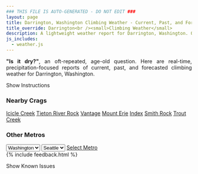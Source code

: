 ```yaml
---
### THIS FILE IS AUTO-GENERATED - DO NOT EDIT ###
layout: page
title: Darrington, Washington Climbing Weather - Current, Past, and Forecasted Report
title_override: Darrington<br /><small>Climbing Weather</small>
description: A lightweight weather report for Darrington, Washington. Optimized for slow internet connections.
js_includes:
  - weather.js
---
```


<section class="measure center lh-copy f5-ns f6 ph2 mv4" style="text-align: justify;">
<strong>"Is it dry?"</strong>, an oft-repeated, age-old question. Here are real-time,
precipitation-focused reports of current, past, and forecasted climbing weather for Darrington, Washington.
</section>

<p id="settings-toggle" class="mw5 b center tc hover-light-red black-70 pointer">Show Instructions</p>
<section id="settings" class="overflow-hidden" style="display:none;">
    <div class="mv2 ph2 center">
        <div class="fn f6 tc pv2">
            <p class="measure lh-copy center"><strong>Show/hide hourly forecasts</strong> by clicking the desired day.</p>
            <hr class="mw5 p0 mv2 o-60 b0 bt b--light-red light-red bg-light-red">
            <p class="measure lh-copy center"><strong>Current and Past conditions</strong> are measured by the nearest weather station. <strong>Forecast conditions</strong> are calculated and polled separately.</p>
            <hr class="mw5 p0 mv2 o-60 b0 bt b--light-red light-red bg-light-red">
            <p class="measure lh-copy center"><strong>Having issues?</strong> Try <a id="clear-cache" class="no-underline relative fancy-link light-red hover-light-red" href="#">clearing the local cache</a>.</p>
            <hr class="mw5 p0 mv2 o-60 b0 bt b--light-red light-red bg-light-red">
            <p class="measure lh-copy center">Weather data sourced from <a class="no-underline fancy-link relative light-red" target="_blank" href="https://www.weather.gov/documentation/services-web-api">weather.gov</a>.</p>
        </div>
    </div>
</section>
<section id="weather" data-crag="darrington-washington" class="mv4-ns mv3 ph2 center"></section>
<section id="nearby" class="tc lh-copy">
  <h3>Nearby Crags</h3>
<a class="nowrap no-underline fancy-link relative light-red mh3" href="/crags/icicle-creek-washington-weather.html">Icicle Creek</a>
<a class="nowrap no-underline fancy-link relative light-red mh3" href="/crags/tieton-river-rock-washington-weather.html">Tieton River Rock</a>
<a class="nowrap no-underline fancy-link relative light-red mh3" href="/crags/vantage-washington-weather.html">Vantage</a>
<a class="nowrap no-underline fancy-link relative light-red mh3" href="/crags/mount-erie-washington-weather.html">Mount Erie</a>
<a class="nowrap no-underline fancy-link relative light-red mh3" href="/crags/index-washington-weather.html">Index</a>
<a class="nowrap no-underline fancy-link relative light-red mh3" href="/crags/smith-rock-oregon-weather.html">Smith Rock</a>
<a class="nowrap no-underline fancy-link relative light-red mh3" href="/crags/trout-creek-oregon-weather.html">Trout Creek</a>
</section>
<section id="nearby" class="tc lh-copy">
  <h3>Other Metros</h3>
  <select class="ma1 bg-near-white pa2" id="stateSel">
    <option value="Texas">Texas</option>
    <option value="Washington" selected>Washington</option>
    <option value="Colorado">Colorado</option>
    <option value="Tennessee">Tennessee</option>
    <option value="Utah">Utah</option>
    <option value="California">California</option>
  </select>
  <select class="ma1 bg-near-white pa2" id="citySel">
    <option value="Seattle" selected>Seattle</option>
  </select>
  <a id="selectMetro" class="f6 link dim ph3 pv2 ma1 dib white bg-light-red" href="/crags/seattle-washington-weather.html">Select Metro</a>
  <script>
    var states = [];
    states["Texas"] = "Austin"
    states["Washington"] = "Seattle"
    states["Colorado"] = "Denver"
    states["Tennessee"] = "Nashville"
    states["Utah"] = "Salt Lake City"
    states["California"] = "San Francisco|Los Angeles"
  </script>
</section>
{% include feedback.html %}
<p id="issues-toggle" class="mw5 b center tc hover-light-red black-70 pointer">Show Known Issues</p>
<section id="issues" class="overflow-hidden tc f6">
</section>

<script>
  var weekly_SEW_151_89 = {"updated":"2021-01-03T06:17:48+00:00","units":"us","forecastGenerator":"BaselineForecastGenerator","generatedAt":"2021-01-03T09:01:35+00:00","updateTime":"2021-01-03T06:17:48+00:00","validTimes":"2021-01-03T00:00:00+00:00/P7DT1H","elevation":{"value":1150.9248,"unitCode":"unit:m"},"periods":[{"number":1,"name":"Overnight","startTime":"2021-01-03T01:00:00-08:00","endTime":"2021-01-03T06:00:00-08:00","isDaytime":false,"temperature":30,"temperatureUnit":"F","temperatureTrend":"rising","windSpeed":"5 to 14 mph","windDirection":"WSW","icon":"https://api.weather.gov/icons/land/night/snow,60?size=medium","shortForecast":"Heavy Snow Likely","detailedForecast":"Snow likely. Mostly cloudy. Low around 30, with temperatures rising to around 32 overnight. Wind chill values as low as 24. West southwest wind 5 to 14 mph. Chance of precipitation is 60%. New snow accumulation of 7 to 11 inches possible."},{"number":2,"name":"Sunday","startTime":"2021-01-03T06:00:00-08:00","endTime":"2021-01-03T18:00:00-08:00","isDaytime":true,"temperature":35,"temperatureUnit":"F","temperatureTrend":null,"windSpeed":"12 to 20 mph","windDirection":"SSW","icon":"https://api.weather.gov/icons/land/day/snow,90/snow,80?size=medium","shortForecast":"Snow","detailedForecast":"Snow. Mostly cloudy, with a high near 35. Wind chill values as low as 21. South southwest wind 12 to 20 mph, with gusts as high as 28 mph. Chance of precipitation is 90%. New snow accumulation of 2 to 4 inches possible."},{"number":3,"name":"Sunday Night","startTime":"2021-01-03T18:00:00-08:00","endTime":"2021-01-04T06:00:00-08:00","isDaytime":false,"temperature":32,"temperatureUnit":"F","temperatureTrend":"rising","windSpeed":"12 to 22 mph","windDirection":"S","icon":"https://api.weather.gov/icons/land/night/snow,80/snow,100?size=medium","shortForecast":"Heavy Snow","detailedForecast":"Snow before 4am, then rain and snow. Mostly cloudy. Low around 32, with temperatures rising to around 36 overnight. Wind chill values as low as 22. South wind 12 to 22 mph, with gusts as high as 31 mph. Chance of precipitation is 100%. New snow accumulation of 2 to 4 inches possible."},{"number":4,"name":"Monday","startTime":"2021-01-04T06:00:00-08:00","endTime":"2021-01-04T18:00:00-08:00","isDaytime":true,"temperature":36,"temperatureUnit":"F","temperatureTrend":null,"windSpeed":"12 to 22 mph","windDirection":"SW","icon":"https://api.weather.gov/icons/land/day/snow,100/snow,90?size=medium","shortForecast":"Rain And Snow","detailedForecast":"Rain and snow. Cloudy, with a high near 36. Wind chill values as low as 25. Southwest wind 12 to 22 mph, with gusts as high as 31 mph. Chance of precipitation is 100%. New snow accumulation of 3 to 5 inches possible."},{"number":5,"name":"Monday Night","startTime":"2021-01-04T18:00:00-08:00","endTime":"2021-01-05T06:00:00-08:00","isDaytime":false,"temperature":30,"temperatureUnit":"F","temperatureTrend":null,"windSpeed":"10 to 21 mph","windDirection":"WSW","icon":"https://api.weather.gov/icons/land/night/snow,90/snow,70?size=medium","shortForecast":"Heavy Snow","detailedForecast":"Snow. Mostly cloudy, with a low around 30. West southwest wind 10 to 21 mph, with gusts as high as 29 mph. Chance of precipitation is 90%. New snow accumulation of 5 to 9 inches possible."},{"number":6,"name":"Tuesday","startTime":"2021-01-05T06:00:00-08:00","endTime":"2021-01-05T18:00:00-08:00","isDaytime":true,"temperature":35,"temperatureUnit":"F","temperatureTrend":null,"windSpeed":"8 to 16 mph","windDirection":"S","icon":"https://api.weather.gov/icons/land/day/snow,50/snow,70?size=medium","shortForecast":"Light Snow Likely","detailedForecast":"Snow likely. Mostly cloudy, with a high near 35. Chance of precipitation is 70%. New snow accumulation of 2 to 4 inches possible."},{"number":7,"name":"Tuesday Night","startTime":"2021-01-05T18:00:00-08:00","endTime":"2021-01-06T06:00:00-08:00","isDaytime":false,"temperature":33,"temperatureUnit":"F","temperatureTrend":null,"windSpeed":"8 to 15 mph","windDirection":"SE","icon":"https://api.weather.gov/icons/land/night/snow,90?size=medium","shortForecast":"Snow","detailedForecast":"Snow. Cloudy, with a low around 33. Chance of precipitation is 90%. New snow accumulation of 5 to 9 inches possible."},{"number":8,"name":"Wednesday","startTime":"2021-01-06T06:00:00-08:00","endTime":"2021-01-06T18:00:00-08:00","isDaytime":true,"temperature":36,"temperatureUnit":"F","temperatureTrend":null,"windSpeed":"9 to 13 mph","windDirection":"ESE","icon":"https://api.weather.gov/icons/land/day/snow?size=medium","shortForecast":"Snow","detailedForecast":"Snow before 4pm, then rain and snow likely. Mostly cloudy, with a high near 36. New snow accumulation of 4 to 8 inches possible."},{"number":9,"name":"Wednesday Night","startTime":"2021-01-06T18:00:00-08:00","endTime":"2021-01-07T06:00:00-08:00","isDaytime":false,"temperature":32,"temperatureUnit":"F","temperatureTrend":null,"windSpeed":"9 mph","windDirection":"ESE","icon":"https://api.weather.gov/icons/land/night/snow?size=medium","shortForecast":"Rain And Snow Likely","detailedForecast":"Rain and snow likely. Mostly cloudy, with a low around 32. New snow accumulation of 3 to 5 inches possible."},{"number":10,"name":"Thursday","startTime":"2021-01-07T06:00:00-08:00","endTime":"2021-01-07T18:00:00-08:00","isDaytime":true,"temperature":37,"temperatureUnit":"F","temperatureTrend":null,"windSpeed":"9 mph","windDirection":"ESE","icon":"https://api.weather.gov/icons/land/day/snow?size=medium","shortForecast":"Chance Light Snow","detailedForecast":"A chance of snow. Partly sunny, with a high near 37. New snow accumulation of 1 to 3 inches possible."},{"number":11,"name":"Thursday Night","startTime":"2021-01-07T18:00:00-08:00","endTime":"2021-01-08T06:00:00-08:00","isDaytime":false,"temperature":31,"temperatureUnit":"F","temperatureTrend":null,"windSpeed":"9 to 14 mph","windDirection":"E","icon":"https://api.weather.gov/icons/land/night/snow?size=medium","shortForecast":"Chance Light Snow","detailedForecast":"A chance of snow. Mostly cloudy, with a low around 31. New snow accumulation of 1 to 2 inches possible."},{"number":12,"name":"Friday","startTime":"2021-01-08T06:00:00-08:00","endTime":"2021-01-08T18:00:00-08:00","isDaytime":true,"temperature":35,"temperatureUnit":"F","temperatureTrend":null,"windSpeed":"9 to 14 mph","windDirection":"E","icon":"https://api.weather.gov/icons/land/day/snow?size=medium","shortForecast":"Chance Light Snow","detailedForecast":"A chance of snow. Mostly cloudy, with a high near 35. New snow accumulation of less than one inch possible."},{"number":13,"name":"Friday Night","startTime":"2021-01-08T18:00:00-08:00","endTime":"2021-01-09T06:00:00-08:00","isDaytime":false,"temperature":30,"temperatureUnit":"F","temperatureTrend":null,"windSpeed":"9 mph","windDirection":"ESE","icon":"https://api.weather.gov/icons/land/night/snow?size=medium","shortForecast":"Chance Light Snow","detailedForecast":"A chance of snow. Mostly cloudy, with a low around 30."},{"number":14,"name":"Saturday","startTime":"2021-01-09T06:00:00-08:00","endTime":"2021-01-09T18:00:00-08:00","isDaytime":true,"temperature":36,"temperatureUnit":"F","temperatureTrend":null,"windSpeed":"10 mph","windDirection":"ESE","icon":"https://api.weather.gov/icons/land/day/snow?size=medium","shortForecast":"Chance Light Snow","detailedForecast":"A chance of snow. Partly sunny, with a high near 36."}]}
  var hourly_SEW_151_89 = {"@context":["https://geojson.org/geojson-ld/geojson-context.jsonld",{"@version":"1.1","wx":"https://api.weather.gov/ontology#","geo":"http://www.opengis.net/ont/geosparql#","unit":"http://codes.wmo.int/common/unit/","@vocab":"https://api.weather.gov/ontology#"}],"type":"Feature","geometry":{"type":"Polygon","coordinates":[[[-121.6487288,48.1784602],[-121.6426225,48.158006500000006],[-121.6119448,48.16207810000001],[-121.6180444,48.18253210000001],[-121.6487288,48.1784602]]]},"properties":{"updated":"2021-01-03T06:17:48+00:00","units":"us","forecastGenerator":"HourlyForecastGenerator","generatedAt":"2021-01-03T09:01:36+00:00","updateTime":"2021-01-03T06:17:48+00:00","validTimes":"2021-01-03T00:00:00+00:00/P7DT1H","elevation":{"value":1150.9248,"unitCode":"unit:m"},"periods":[{"number":1,"name":"","startTime":"2021-01-03T01:00:00-08:00","endTime":"2021-01-03T02:00:00-08:00","isDaytime":false,"temperature":32,"temperatureUnit":"F","temperatureTrend":null,"windSpeed":"5 mph","windDirection":"SW","icon":"https://api.weather.gov/icons/land/night/snow,60?size=small","shortForecast":"Heavy Snow Likely","detailedForecast":""},{"number":2,"name":"","startTime":"2021-01-03T02:00:00-08:00","endTime":"2021-01-03T03:00:00-08:00","isDaytime":false,"temperature":31,"temperatureUnit":"F","temperatureTrend":null,"windSpeed":"5 mph","windDirection":"SW","icon":"https://api.weather.gov/icons/land/night/snow,40?size=small","shortForecast":"Chance Heavy Snow","detailedForecast":""},{"number":3,"name":"","startTime":"2021-01-03T03:00:00-08:00","endTime":"2021-01-03T04:00:00-08:00","isDaytime":false,"temperature":32,"temperatureUnit":"F","temperatureTrend":null,"windSpeed":"10 mph","windDirection":"W","icon":"https://api.weather.gov/icons/land/night/snow,30?size=small","shortForecast":"Chance Heavy Snow","detailedForecast":""},{"number":4,"name":"","startTime":"2021-01-03T04:00:00-08:00","endTime":"2021-01-03T05:00:00-08:00","isDaytime":false,"temperature":31,"temperatureUnit":"F","temperatureTrend":null,"windSpeed":"10 mph","windDirection":"W","icon":"https://api.weather.gov/icons/land/night/snow,40?size=small","shortForecast":"Chance Snow","detailedForecast":""},{"number":5,"name":"","startTime":"2021-01-03T05:00:00-08:00","endTime":"2021-01-03T06:00:00-08:00","isDaytime":false,"temperature":32,"temperatureUnit":"F","temperatureTrend":null,"windSpeed":"14 mph","windDirection":"SW","icon":"https://api.weather.gov/icons/land/night/snow,40?size=small","shortForecast":"Chance Snow","detailedForecast":""},{"number":6,"name":"","startTime":"2021-01-03T06:00:00-08:00","endTime":"2021-01-03T07:00:00-08:00","isDaytime":true,"temperature":31,"temperatureUnit":"F","temperatureTrend":null,"windSpeed":"13 mph","windDirection":"SW","icon":"https://api.weather.gov/icons/land/day/snow,60?size=small","shortForecast":"Snow Likely","detailedForecast":""},{"number":7,"name":"","startTime":"2021-01-03T07:00:00-08:00","endTime":"2021-01-03T08:00:00-08:00","isDaytime":true,"temperature":31,"temperatureUnit":"F","temperatureTrend":null,"windSpeed":"12 mph","windDirection":"SSW","icon":"https://api.weather.gov/icons/land/day/snow,80?size=small","shortForecast":"Snow","detailedForecast":""},{"number":8,"name":"","startTime":"2021-01-03T08:00:00-08:00","endTime":"2021-01-03T09:00:00-08:00","isDaytime":true,"temperature":31,"temperatureUnit":"F","temperatureTrend":null,"windSpeed":"14 mph","windDirection":"SSW","icon":"https://api.weather.gov/icons/land/day/snow?size=small","shortForecast":"Snow","detailedForecast":""},{"number":9,"name":"","startTime":"2021-01-03T09:00:00-08:00","endTime":"2021-01-03T10:00:00-08:00","isDaytime":true,"temperature":31,"temperatureUnit":"F","temperatureTrend":null,"windSpeed":"16 mph","windDirection":"SSW","icon":"https://api.weather.gov/icons/land/day/snow?size=small","shortForecast":"Snow","detailedForecast":""},{"number":10,"name":"","startTime":"2021-01-03T10:00:00-08:00","endTime":"2021-01-03T11:00:00-08:00","isDaytime":true,"temperature":32,"temperatureUnit":"F","temperatureTrend":null,"windSpeed":"20 mph","windDirection":"SSW","icon":"https://api.weather.gov/icons/land/day/snow?size=small","shortForecast":"Snow","detailedForecast":""},{"number":11,"name":"","startTime":"2021-01-03T11:00:00-08:00","endTime":"2021-01-03T12:00:00-08:00","isDaytime":true,"temperature":33,"temperatureUnit":"F","temperatureTrend":null,"windSpeed":"20 mph","windDirection":"SSW","icon":"https://api.weather.gov/icons/land/day/snow?size=small","shortForecast":"Snow","detailedForecast":""},{"number":12,"name":"","startTime":"2021-01-03T12:00:00-08:00","endTime":"2021-01-03T13:00:00-08:00","isDaytime":true,"temperature":33,"temperatureUnit":"F","temperatureTrend":null,"windSpeed":"20 mph","windDirection":"SSW","icon":"https://api.weather.gov/icons/land/day/snow?size=small","shortForecast":"Snow","detailedForecast":""},{"number":13,"name":"","startTime":"2021-01-03T13:00:00-08:00","endTime":"2021-01-03T14:00:00-08:00","isDaytime":true,"temperature":33,"temperatureUnit":"F","temperatureTrend":null,"windSpeed":"17 mph","windDirection":"SSW","icon":"https://api.weather.gov/icons/land/day/snow?size=small","shortForecast":"Snow Likely","detailedForecast":""},{"number":14,"name":"","startTime":"2021-01-03T14:00:00-08:00","endTime":"2021-01-03T15:00:00-08:00","isDaytime":true,"temperature":34,"temperatureUnit":"F","temperatureTrend":null,"windSpeed":"17 mph","windDirection":"SSW","icon":"https://api.weather.gov/icons/land/day/snow?size=small","shortForecast":"Chance Snow","detailedForecast":""},{"number":15,"name":"","startTime":"2021-01-03T15:00:00-08:00","endTime":"2021-01-03T16:00:00-08:00","isDaytime":true,"temperature":34,"temperatureUnit":"F","temperatureTrend":null,"windSpeed":"17 mph","windDirection":"SSW","icon":"https://api.weather.gov/icons/land/day/snow?size=small","shortForecast":"Chance Snow","detailedForecast":""},{"number":16,"name":"","startTime":"2021-01-03T16:00:00-08:00","endTime":"2021-01-03T17:00:00-08:00","isDaytime":true,"temperature":33,"temperatureUnit":"F","temperatureTrend":null,"windSpeed":"14 mph","windDirection":"SSW","icon":"https://api.weather.gov/icons/land/day/snow?size=small","shortForecast":"Chance Light Snow","detailedForecast":""},{"number":17,"name":"","startTime":"2021-01-03T17:00:00-08:00","endTime":"2021-01-03T18:00:00-08:00","isDaytime":true,"temperature":34,"temperatureUnit":"F","temperatureTrend":null,"windSpeed":"14 mph","windDirection":"SSW","icon":"https://api.weather.gov/icons/land/day/snow?size=small","shortForecast":"Chance Light Snow","detailedForecast":""},{"number":18,"name":"","startTime":"2021-01-03T18:00:00-08:00","endTime":"2021-01-03T19:00:00-08:00","isDaytime":false,"temperature":33,"temperatureUnit":"F","temperatureTrend":null,"windSpeed":"14 mph","windDirection":"SSW","icon":"https://api.weather.gov/icons/land/night/snow?size=small","shortForecast":"Chance Light Snow","detailedForecast":""},{"number":19,"name":"","startTime":"2021-01-03T19:00:00-08:00","endTime":"2021-01-03T20:00:00-08:00","isDaytime":false,"temperature":33,"temperatureUnit":"F","temperatureTrend":null,"windSpeed":"12 mph","windDirection":"S","icon":"https://api.weather.gov/icons/land/night/snow?size=small","shortForecast":"Chance Light Snow","detailedForecast":""},{"number":20,"name":"","startTime":"2021-01-03T20:00:00-08:00","endTime":"2021-01-03T21:00:00-08:00","isDaytime":false,"temperature":33,"temperatureUnit":"F","temperatureTrend":null,"windSpeed":"12 mph","windDirection":"S","icon":"https://api.weather.gov/icons/land/night/snow?size=small","shortForecast":"Chance Light Snow","detailedForecast":""},{"number":21,"name":"","startTime":"2021-01-03T21:00:00-08:00","endTime":"2021-01-03T22:00:00-08:00","isDaytime":false,"temperature":32,"temperatureUnit":"F","temperatureTrend":null,"windSpeed":"12 mph","windDirection":"S","icon":"https://api.weather.gov/icons/land/night/snow?size=small","shortForecast":"Chance Light Snow","detailedForecast":""},{"number":22,"name":"","startTime":"2021-01-03T22:00:00-08:00","endTime":"2021-01-03T23:00:00-08:00","isDaytime":false,"temperature":32,"temperatureUnit":"F","temperatureTrend":null,"windSpeed":"14 mph","windDirection":"SSE","icon":"https://api.weather.gov/icons/land/night/snow?size=small","shortForecast":"Heavy Snow","detailedForecast":""},{"number":23,"name":"","startTime":"2021-01-03T23:00:00-08:00","endTime":"2021-01-04T00:00:00-08:00","isDaytime":false,"temperature":32,"temperatureUnit":"F","temperatureTrend":null,"windSpeed":"14 mph","windDirection":"SSE","icon":"https://api.weather.gov/icons/land/night/snow?size=small","shortForecast":"Heavy Snow","detailedForecast":""},{"number":24,"name":"","startTime":"2021-01-04T00:00:00-08:00","endTime":"2021-01-04T01:00:00-08:00","isDaytime":false,"temperature":33,"temperatureUnit":"F","temperatureTrend":null,"windSpeed":"14 mph","windDirection":"SSE","icon":"https://api.weather.gov/icons/land/night/snow?size=small","shortForecast":"Heavy Snow","detailedForecast":""},{"number":25,"name":"","startTime":"2021-01-04T01:00:00-08:00","endTime":"2021-01-04T02:00:00-08:00","isDaytime":false,"temperature":34,"temperatureUnit":"F","temperatureTrend":null,"windSpeed":"22 mph","windDirection":"S","icon":"https://api.weather.gov/icons/land/night/snow?size=small","shortForecast":"Heavy Snow","detailedForecast":""},{"number":26,"name":"","startTime":"2021-01-04T02:00:00-08:00","endTime":"2021-01-04T03:00:00-08:00","isDaytime":false,"temperature":35,"temperatureUnit":"F","temperatureTrend":null,"windSpeed":"22 mph","windDirection":"S","icon":"https://api.weather.gov/icons/land/night/snow?size=small","shortForecast":"Heavy Snow","detailedForecast":""},{"number":27,"name":"","startTime":"2021-01-04T03:00:00-08:00","endTime":"2021-01-04T04:00:00-08:00","isDaytime":false,"temperature":35,"temperatureUnit":"F","temperatureTrend":null,"windSpeed":"22 mph","windDirection":"S","icon":"https://api.weather.gov/icons/land/night/snow?size=small","shortForecast":"Heavy Snow","detailedForecast":""},{"number":28,"name":"","startTime":"2021-01-04T04:00:00-08:00","endTime":"2021-01-04T05:00:00-08:00","isDaytime":false,"temperature":36,"temperatureUnit":"F","temperatureTrend":null,"windSpeed":"22 mph","windDirection":"S","icon":"https://api.weather.gov/icons/land/night/snow?size=small","shortForecast":"Rain And Snow","detailedForecast":""},{"number":29,"name":"","startTime":"2021-01-04T05:00:00-08:00","endTime":"2021-01-04T06:00:00-08:00","isDaytime":false,"temperature":36,"temperatureUnit":"F","temperatureTrend":null,"windSpeed":"22 mph","windDirection":"S","icon":"https://api.weather.gov/icons/land/night/snow?size=small","shortForecast":"Rain And Snow","detailedForecast":""},{"number":30,"name":"","startTime":"2021-01-04T06:00:00-08:00","endTime":"2021-01-04T07:00:00-08:00","isDaytime":true,"temperature":36,"temperatureUnit":"F","temperatureTrend":null,"windSpeed":"22 mph","windDirection":"S","icon":"https://api.weather.gov/icons/land/day/snow?size=small","shortForecast":"Rain And Snow","detailedForecast":""},{"number":31,"name":"","startTime":"2021-01-04T07:00:00-08:00","endTime":"2021-01-04T08:00:00-08:00","isDaytime":true,"temperature":36,"temperatureUnit":"F","temperatureTrend":null,"windSpeed":"17 mph","windDirection":"S","icon":"https://api.weather.gov/icons/land/day/snow?size=small","shortForecast":"Rain And Snow","detailedForecast":""},{"number":32,"name":"","startTime":"2021-01-04T08:00:00-08:00","endTime":"2021-01-04T09:00:00-08:00","isDaytime":true,"temperature":36,"temperatureUnit":"F","temperatureTrend":null,"windSpeed":"17 mph","windDirection":"S","icon":"https://api.weather.gov/icons/land/day/snow?size=small","shortForecast":"Rain And Snow","detailedForecast":""},{"number":33,"name":"","startTime":"2021-01-04T09:00:00-08:00","endTime":"2021-01-04T10:00:00-08:00","isDaytime":true,"temperature":36,"temperatureUnit":"F","temperatureTrend":null,"windSpeed":"17 mph","windDirection":"S","icon":"https://api.weather.gov/icons/land/day/snow?size=small","shortForecast":"Rain And Snow","detailedForecast":""},{"number":34,"name":"","startTime":"2021-01-04T10:00:00-08:00","endTime":"2021-01-04T11:00:00-08:00","isDaytime":true,"temperature":36,"temperatureUnit":"F","temperatureTrend":null,"windSpeed":"16 mph","windDirection":"S","icon":"https://api.weather.gov/icons/land/day/snow?size=small","shortForecast":"Rain And Snow","detailedForecast":""},{"number":35,"name":"","startTime":"2021-01-04T11:00:00-08:00","endTime":"2021-01-04T12:00:00-08:00","isDaytime":true,"temperature":36,"temperatureUnit":"F","temperatureTrend":null,"windSpeed":"16 mph","windDirection":"S","icon":"https://api.weather.gov/icons/land/day/snow?size=small","shortForecast":"Rain And Snow","detailedForecast":""},{"number":36,"name":"","startTime":"2021-01-04T12:00:00-08:00","endTime":"2021-01-04T13:00:00-08:00","isDaytime":true,"temperature":35,"temperatureUnit":"F","temperatureTrend":null,"windSpeed":"16 mph","windDirection":"S","icon":"https://api.weather.gov/icons/land/day/snow?size=small","shortForecast":"Rain And Snow","detailedForecast":""},{"number":37,"name":"","startTime":"2021-01-04T13:00:00-08:00","endTime":"2021-01-04T14:00:00-08:00","isDaytime":true,"temperature":35,"temperatureUnit":"F","temperatureTrend":null,"windSpeed":"12 mph","windDirection":"SSW","icon":"https://api.weather.gov/icons/land/day/snow?size=small","shortForecast":"Light Snow","detailedForecast":""},{"number":38,"name":"","startTime":"2021-01-04T14:00:00-08:00","endTime":"2021-01-04T15:00:00-08:00","isDaytime":true,"temperature":35,"temperatureUnit":"F","temperatureTrend":null,"windSpeed":"12 mph","windDirection":"SSW","icon":"https://api.weather.gov/icons/land/day/snow?size=small","shortForecast":"Light Snow","detailedForecast":""},{"number":39,"name":"","startTime":"2021-01-04T15:00:00-08:00","endTime":"2021-01-04T16:00:00-08:00","isDaytime":true,"temperature":34,"temperatureUnit":"F","temperatureTrend":null,"windSpeed":"12 mph","windDirection":"SSW","icon":"https://api.weather.gov/icons/land/day/snow?size=small","shortForecast":"Light Snow","detailedForecast":""},{"number":40,"name":"","startTime":"2021-01-04T16:00:00-08:00","endTime":"2021-01-04T17:00:00-08:00","isDaytime":true,"temperature":34,"temperatureUnit":"F","temperatureTrend":null,"windSpeed":"13 mph","windDirection":"WNW","icon":"https://api.weather.gov/icons/land/day/snow?size=small","shortForecast":"Heavy Snow","detailedForecast":""},{"number":41,"name":"","startTime":"2021-01-04T17:00:00-08:00","endTime":"2021-01-04T18:00:00-08:00","isDaytime":true,"temperature":34,"temperatureUnit":"F","temperatureTrend":null,"windSpeed":"13 mph","windDirection":"WNW","icon":"https://api.weather.gov/icons/land/day/snow?size=small","shortForecast":"Heavy Snow","detailedForecast":""},{"number":42,"name":"","startTime":"2021-01-04T18:00:00-08:00","endTime":"2021-01-04T19:00:00-08:00","isDaytime":false,"temperature":34,"temperatureUnit":"F","temperatureTrend":null,"windSpeed":"13 mph","windDirection":"WNW","icon":"https://api.weather.gov/icons/land/night/snow?size=small","shortForecast":"Heavy Snow","detailedForecast":""},{"number":43,"name":"","startTime":"2021-01-04T19:00:00-08:00","endTime":"2021-01-04T20:00:00-08:00","isDaytime":false,"temperature":34,"temperatureUnit":"F","temperatureTrend":null,"windSpeed":"21 mph","windDirection":"W","icon":"https://api.weather.gov/icons/land/night/snow?size=small","shortForecast":"Heavy Snow","detailedForecast":""},{"number":44,"name":"","startTime":"2021-01-04T20:00:00-08:00","endTime":"2021-01-04T21:00:00-08:00","isDaytime":false,"temperature":34,"temperatureUnit":"F","temperatureTrend":null,"windSpeed":"21 mph","windDirection":"W","icon":"https://api.weather.gov/icons/land/night/snow?size=small","shortForecast":"Heavy Snow","detailedForecast":""},{"number":45,"name":"","startTime":"2021-01-04T21:00:00-08:00","endTime":"2021-01-04T22:00:00-08:00","isDaytime":false,"temperature":33,"temperatureUnit":"F","temperatureTrend":null,"windSpeed":"21 mph","windDirection":"W","icon":"https://api.weather.gov/icons/land/night/snow?size=small","shortForecast":"Heavy Snow","detailedForecast":""},{"number":46,"name":"","startTime":"2021-01-04T22:00:00-08:00","endTime":"2021-01-04T23:00:00-08:00","isDaytime":false,"temperature":33,"temperatureUnit":"F","temperatureTrend":null,"windSpeed":"16 mph","windDirection":"W","icon":"https://api.weather.gov/icons/land/night/snow?size=small","shortForecast":"Snow Likely","detailedForecast":""},{"number":47,"name":"","startTime":"2021-01-04T23:00:00-08:00","endTime":"2021-01-05T00:00:00-08:00","isDaytime":false,"temperature":33,"temperatureUnit":"F","temperatureTrend":null,"windSpeed":"16 mph","windDirection":"W","icon":"https://api.weather.gov/icons/land/night/snow?size=small","shortForecast":"Snow Likely","detailedForecast":""},{"number":48,"name":"","startTime":"2021-01-05T00:00:00-08:00","endTime":"2021-01-05T01:00:00-08:00","isDaytime":false,"temperature":33,"temperatureUnit":"F","temperatureTrend":null,"windSpeed":"16 mph","windDirection":"W","icon":"https://api.weather.gov/icons/land/night/snow?size=small","shortForecast":"Snow Likely","detailedForecast":""},{"number":49,"name":"","startTime":"2021-01-05T01:00:00-08:00","endTime":"2021-01-05T02:00:00-08:00","isDaytime":false,"temperature":33,"temperatureUnit":"F","temperatureTrend":null,"windSpeed":"12 mph","windDirection":"WSW","icon":"https://api.weather.gov/icons/land/night/snow?size=small","shortForecast":"Snow Likely","detailedForecast":""},{"number":50,"name":"","startTime":"2021-01-05T02:00:00-08:00","endTime":"2021-01-05T03:00:00-08:00","isDaytime":false,"temperature":33,"temperatureUnit":"F","temperatureTrend":null,"windSpeed":"12 mph","windDirection":"WSW","icon":"https://api.weather.gov/icons/land/night/snow?size=small","shortForecast":"Snow Likely","detailedForecast":""},{"number":51,"name":"","startTime":"2021-01-05T03:00:00-08:00","endTime":"2021-01-05T04:00:00-08:00","isDaytime":false,"temperature":33,"temperatureUnit":"F","temperatureTrend":null,"windSpeed":"12 mph","windDirection":"WSW","icon":"https://api.weather.gov/icons/land/night/snow?size=small","shortForecast":"Snow Likely","detailedForecast":""},{"number":52,"name":"","startTime":"2021-01-05T04:00:00-08:00","endTime":"2021-01-05T05:00:00-08:00","isDaytime":false,"temperature":33,"temperatureUnit":"F","temperatureTrend":null,"windSpeed":"10 mph","windDirection":"SSW","icon":"https://api.weather.gov/icons/land/night/snow?size=small","shortForecast":"Chance Light Snow","detailedForecast":""},{"number":53,"name":"","startTime":"2021-01-05T05:00:00-08:00","endTime":"2021-01-05T06:00:00-08:00","isDaytime":false,"temperature":33,"temperatureUnit":"F","temperatureTrend":null,"windSpeed":"10 mph","windDirection":"SSW","icon":"https://api.weather.gov/icons/land/night/snow?size=small","shortForecast":"Chance Light Snow","detailedForecast":""},{"number":54,"name":"","startTime":"2021-01-05T06:00:00-08:00","endTime":"2021-01-05T07:00:00-08:00","isDaytime":true,"temperature":32,"temperatureUnit":"F","temperatureTrend":null,"windSpeed":"10 mph","windDirection":"SSW","icon":"https://api.weather.gov/icons/land/day/snow?size=small","shortForecast":"Chance Light Snow","detailedForecast":""},{"number":55,"name":"","startTime":"2021-01-05T07:00:00-08:00","endTime":"2021-01-05T08:00:00-08:00","isDaytime":true,"temperature":32,"temperatureUnit":"F","temperatureTrend":null,"windSpeed":"9 mph","windDirection":"S","icon":"https://api.weather.gov/icons/land/day/snow?size=small","shortForecast":"Chance Light Snow","detailedForecast":""},{"number":56,"name":"","startTime":"2021-01-05T08:00:00-08:00","endTime":"2021-01-05T09:00:00-08:00","isDaytime":true,"temperature":32,"temperatureUnit":"F","temperatureTrend":null,"windSpeed":"9 mph","windDirection":"S","icon":"https://api.weather.gov/icons/land/day/snow?size=small","shortForecast":"Chance Light Snow","detailedForecast":""},{"number":57,"name":"","startTime":"2021-01-05T09:00:00-08:00","endTime":"2021-01-05T10:00:00-08:00","isDaytime":true,"temperature":33,"temperatureUnit":"F","temperatureTrend":null,"windSpeed":"9 mph","windDirection":"S","icon":"https://api.weather.gov/icons/land/day/snow?size=small","shortForecast":"Chance Light Snow","detailedForecast":""},{"number":58,"name":"","startTime":"2021-01-05T10:00:00-08:00","endTime":"2021-01-05T11:00:00-08:00","isDaytime":true,"temperature":33,"temperatureUnit":"F","temperatureTrend":null,"windSpeed":"9 mph","windDirection":"SSE","icon":"https://api.weather.gov/icons/land/day/snow?size=small","shortForecast":"Chance Light Snow","detailedForecast":""},{"number":59,"name":"","startTime":"2021-01-05T11:00:00-08:00","endTime":"2021-01-05T12:00:00-08:00","isDaytime":true,"temperature":33,"temperatureUnit":"F","temperatureTrend":null,"windSpeed":"9 mph","windDirection":"SSE","icon":"https://api.weather.gov/icons/land/day/snow?size=small","shortForecast":"Chance Light Snow","detailedForecast":""},{"number":60,"name":"","startTime":"2021-01-05T12:00:00-08:00","endTime":"2021-01-05T13:00:00-08:00","isDaytime":true,"temperature":34,"temperatureUnit":"F","temperatureTrend":null,"windSpeed":"9 mph","windDirection":"SSE","icon":"https://api.weather.gov/icons/land/day/snow?size=small","shortForecast":"Chance Light Snow","detailedForecast":""},{"number":61,"name":"","startTime":"2021-01-05T13:00:00-08:00","endTime":"2021-01-05T14:00:00-08:00","isDaytime":true,"temperature":34,"temperatureUnit":"F","temperatureTrend":null,"windSpeed":"16 mph","windDirection":"S","icon":"https://api.weather.gov/icons/land/day/snow?size=small","shortForecast":"Chance Light Snow","detailedForecast":""},{"number":62,"name":"","startTime":"2021-01-05T14:00:00-08:00","endTime":"2021-01-05T15:00:00-08:00","isDaytime":true,"temperature":34,"temperatureUnit":"F","temperatureTrend":null,"windSpeed":"16 mph","windDirection":"S","icon":"https://api.weather.gov/icons/land/day/snow?size=small","shortForecast":"Chance Light Snow","detailedForecast":""},{"number":63,"name":"","startTime":"2021-01-05T15:00:00-08:00","endTime":"2021-01-05T16:00:00-08:00","isDaytime":true,"temperature":34,"temperatureUnit":"F","temperatureTrend":null,"windSpeed":"16 mph","windDirection":"S","icon":"https://api.weather.gov/icons/land/day/snow?size=small","shortForecast":"Chance Light Snow","detailedForecast":""},{"number":64,"name":"","startTime":"2021-01-05T16:00:00-08:00","endTime":"2021-01-05T17:00:00-08:00","isDaytime":true,"temperature":34,"temperatureUnit":"F","temperatureTrend":null,"windSpeed":"8 mph","windDirection":"SSE","icon":"https://api.weather.gov/icons/land/day/snow?size=small","shortForecast":"Light Snow Likely","detailedForecast":""},{"number":65,"name":"","startTime":"2021-01-05T17:00:00-08:00","endTime":"2021-01-05T18:00:00-08:00","isDaytime":true,"temperature":34,"temperatureUnit":"F","temperatureTrend":null,"windSpeed":"8 mph","windDirection":"SSE","icon":"https://api.weather.gov/icons/land/day/snow?size=small","shortForecast":"Light Snow Likely","detailedForecast":""},{"number":66,"name":"","startTime":"2021-01-05T18:00:00-08:00","endTime":"2021-01-05T19:00:00-08:00","isDaytime":false,"temperature":34,"temperatureUnit":"F","temperatureTrend":null,"windSpeed":"8 mph","windDirection":"SSE","icon":"https://api.weather.gov/icons/land/night/snow?size=small","shortForecast":"Light Snow Likely","detailedForecast":""},{"number":67,"name":"","startTime":"2021-01-05T19:00:00-08:00","endTime":"2021-01-05T20:00:00-08:00","isDaytime":false,"temperature":34,"temperatureUnit":"F","temperatureTrend":null,"windSpeed":"15 mph","windDirection":"ESE","icon":"https://api.weather.gov/icons/land/night/snow?size=small","shortForecast":"Light Snow Likely","detailedForecast":""},{"number":68,"name":"","startTime":"2021-01-05T20:00:00-08:00","endTime":"2021-01-05T21:00:00-08:00","isDaytime":false,"temperature":34,"temperatureUnit":"F","temperatureTrend":null,"windSpeed":"15 mph","windDirection":"ESE","icon":"https://api.weather.gov/icons/land/night/snow?size=small","shortForecast":"Light Snow Likely","detailedForecast":""},{"number":69,"name":"","startTime":"2021-01-05T21:00:00-08:00","endTime":"2021-01-05T22:00:00-08:00","isDaytime":false,"temperature":34,"temperatureUnit":"F","temperatureTrend":null,"windSpeed":"15 mph","windDirection":"ESE","icon":"https://api.weather.gov/icons/land/night/snow?size=small","shortForecast":"Light Snow Likely","detailedForecast":""},{"number":70,"name":"","startTime":"2021-01-05T22:00:00-08:00","endTime":"2021-01-05T23:00:00-08:00","isDaytime":false,"temperature":34,"temperatureUnit":"F","temperatureTrend":null,"windSpeed":"12 mph","windDirection":"ESE","icon":"https://api.weather.gov/icons/land/night/snow?size=small","shortForecast":"Snow","detailedForecast":""},{"number":71,"name":"","startTime":"2021-01-05T23:00:00-08:00","endTime":"2021-01-06T00:00:00-08:00","isDaytime":false,"temperature":34,"temperatureUnit":"F","temperatureTrend":null,"windSpeed":"12 mph","windDirection":"ESE","icon":"https://api.weather.gov/icons/land/night/snow?size=small","shortForecast":"Snow","detailedForecast":""},{"number":72,"name":"","startTime":"2021-01-06T00:00:00-08:00","endTime":"2021-01-06T01:00:00-08:00","isDaytime":false,"temperature":34,"temperatureUnit":"F","temperatureTrend":null,"windSpeed":"12 mph","windDirection":"ESE","icon":"https://api.weather.gov/icons/land/night/snow?size=small","shortForecast":"Snow","detailedForecast":""},{"number":73,"name":"","startTime":"2021-01-06T01:00:00-08:00","endTime":"2021-01-06T02:00:00-08:00","isDaytime":false,"temperature":34,"temperatureUnit":"F","temperatureTrend":null,"windSpeed":"13 mph","windDirection":"ESE","icon":"https://api.weather.gov/icons/land/night/snow?size=small","shortForecast":"Snow","detailedForecast":""},{"number":74,"name":"","startTime":"2021-01-06T02:00:00-08:00","endTime":"2021-01-06T03:00:00-08:00","isDaytime":false,"temperature":34,"temperatureUnit":"F","temperatureTrend":null,"windSpeed":"13 mph","windDirection":"ESE","icon":"https://api.weather.gov/icons/land/night/snow?size=small","shortForecast":"Snow","detailedForecast":""},{"number":75,"name":"","startTime":"2021-01-06T03:00:00-08:00","endTime":"2021-01-06T04:00:00-08:00","isDaytime":false,"temperature":34,"temperatureUnit":"F","temperatureTrend":null,"windSpeed":"13 mph","windDirection":"ESE","icon":"https://api.weather.gov/icons/land/night/snow?size=small","shortForecast":"Snow","detailedForecast":""},{"number":76,"name":"","startTime":"2021-01-06T04:00:00-08:00","endTime":"2021-01-06T05:00:00-08:00","isDaytime":false,"temperature":34,"temperatureUnit":"F","temperatureTrend":null,"windSpeed":"13 mph","windDirection":"ESE","icon":"https://api.weather.gov/icons/land/night/snow?size=small","shortForecast":"Snow","detailedForecast":""},{"number":77,"name":"","startTime":"2021-01-06T05:00:00-08:00","endTime":"2021-01-06T06:00:00-08:00","isDaytime":false,"temperature":34,"temperatureUnit":"F","temperatureTrend":null,"windSpeed":"13 mph","windDirection":"ESE","icon":"https://api.weather.gov/icons/land/night/snow?size=small","shortForecast":"Snow","detailedForecast":""},{"number":78,"name":"","startTime":"2021-01-06T06:00:00-08:00","endTime":"2021-01-06T07:00:00-08:00","isDaytime":true,"temperature":34,"temperatureUnit":"F","temperatureTrend":null,"windSpeed":"13 mph","windDirection":"ESE","icon":"https://api.weather.gov/icons/land/day/snow?size=small","shortForecast":"Snow","detailedForecast":""},{"number":79,"name":"","startTime":"2021-01-06T07:00:00-08:00","endTime":"2021-01-06T08:00:00-08:00","isDaytime":true,"temperature":34,"temperatureUnit":"F","temperatureTrend":null,"windSpeed":"10 mph","windDirection":"ESE","icon":"https://api.weather.gov/icons/land/day/snow?size=small","shortForecast":"Snow","detailedForecast":""},{"number":80,"name":"","startTime":"2021-01-06T08:00:00-08:00","endTime":"2021-01-06T09:00:00-08:00","isDaytime":true,"temperature":34,"temperatureUnit":"F","temperatureTrend":null,"windSpeed":"10 mph","windDirection":"ESE","icon":"https://api.weather.gov/icons/land/day/snow?size=small","shortForecast":"Snow","detailedForecast":""},{"number":81,"name":"","startTime":"2021-01-06T09:00:00-08:00","endTime":"2021-01-06T10:00:00-08:00","isDaytime":true,"temperature":34,"temperatureUnit":"F","temperatureTrend":null,"windSpeed":"10 mph","windDirection":"ESE","icon":"https://api.weather.gov/icons/land/day/snow?size=small","shortForecast":"Snow","detailedForecast":""},{"number":82,"name":"","startTime":"2021-01-06T10:00:00-08:00","endTime":"2021-01-06T11:00:00-08:00","isDaytime":true,"temperature":34,"temperatureUnit":"F","temperatureTrend":null,"windSpeed":"9 mph","windDirection":"ESE","icon":"https://api.weather.gov/icons/land/day/snow?size=small","shortForecast":"Snow Likely","detailedForecast":""},{"number":83,"name":"","startTime":"2021-01-06T11:00:00-08:00","endTime":"2021-01-06T12:00:00-08:00","isDaytime":true,"temperature":34,"temperatureUnit":"F","temperatureTrend":null,"windSpeed":"9 mph","windDirection":"ESE","icon":"https://api.weather.gov/icons/land/day/snow?size=small","shortForecast":"Snow Likely","detailedForecast":""},{"number":84,"name":"","startTime":"2021-01-06T12:00:00-08:00","endTime":"2021-01-06T13:00:00-08:00","isDaytime":true,"temperature":35,"temperatureUnit":"F","temperatureTrend":null,"windSpeed":"9 mph","windDirection":"ESE","icon":"https://api.weather.gov/icons/land/day/snow?size=small","shortForecast":"Snow Likely","detailedForecast":""},{"number":85,"name":"","startTime":"2021-01-06T13:00:00-08:00","endTime":"2021-01-06T14:00:00-08:00","isDaytime":true,"temperature":35,"temperatureUnit":"F","temperatureTrend":null,"windSpeed":"9 mph","windDirection":"ESE","icon":"https://api.weather.gov/icons/land/day/snow?size=small","shortForecast":"Snow Likely","detailedForecast":""},{"number":86,"name":"","startTime":"2021-01-06T14:00:00-08:00","endTime":"2021-01-06T15:00:00-08:00","isDaytime":true,"temperature":35,"temperatureUnit":"F","temperatureTrend":null,"windSpeed":"9 mph","windDirection":"ESE","icon":"https://api.weather.gov/icons/land/day/snow?size=small","shortForecast":"Snow Likely","detailedForecast":""},{"number":87,"name":"","startTime":"2021-01-06T15:00:00-08:00","endTime":"2021-01-06T16:00:00-08:00","isDaytime":true,"temperature":34,"temperatureUnit":"F","temperatureTrend":null,"windSpeed":"9 mph","windDirection":"ESE","icon":"https://api.weather.gov/icons/land/day/snow?size=small","shortForecast":"Snow Likely","detailedForecast":""},{"number":88,"name":"","startTime":"2021-01-06T16:00:00-08:00","endTime":"2021-01-06T17:00:00-08:00","isDaytime":true,"temperature":34,"temperatureUnit":"F","temperatureTrend":null,"windSpeed":"9 mph","windDirection":"ESE","icon":"https://api.weather.gov/icons/land/day/snow?size=small","shortForecast":"Rain And Snow Likely","detailedForecast":""},{"number":89,"name":"","startTime":"2021-01-06T17:00:00-08:00","endTime":"2021-01-06T18:00:00-08:00","isDaytime":true,"temperature":34,"temperatureUnit":"F","temperatureTrend":null,"windSpeed":"9 mph","windDirection":"ESE","icon":"https://api.weather.gov/icons/land/day/snow?size=small","shortForecast":"Rain And Snow Likely","detailedForecast":""},{"number":90,"name":"","startTime":"2021-01-06T18:00:00-08:00","endTime":"2021-01-06T19:00:00-08:00","isDaytime":false,"temperature":34,"temperatureUnit":"F","temperatureTrend":null,"windSpeed":"9 mph","windDirection":"ESE","icon":"https://api.weather.gov/icons/land/night/snow?size=small","shortForecast":"Rain And Snow Likely","detailedForecast":""},{"number":91,"name":"","startTime":"2021-01-06T19:00:00-08:00","endTime":"2021-01-06T20:00:00-08:00","isDaytime":false,"temperature":34,"temperatureUnit":"F","temperatureTrend":null,"windSpeed":"9 mph","windDirection":"SE","icon":"https://api.weather.gov/icons/land/night/snow?size=small","shortForecast":"Light Snow Likely","detailedForecast":""},{"number":92,"name":"","startTime":"2021-01-06T20:00:00-08:00","endTime":"2021-01-06T21:00:00-08:00","isDaytime":false,"temperature":34,"temperatureUnit":"F","temperatureTrend":null,"windSpeed":"9 mph","windDirection":"SE","icon":"https://api.weather.gov/icons/land/night/snow?size=small","shortForecast":"Light Snow Likely","detailedForecast":""},{"number":93,"name":"","startTime":"2021-01-06T21:00:00-08:00","endTime":"2021-01-06T22:00:00-08:00","isDaytime":false,"temperature":34,"temperatureUnit":"F","temperatureTrend":null,"windSpeed":"9 mph","windDirection":"SE","icon":"https://api.weather.gov/icons/land/night/snow?size=small","shortForecast":"Light Snow Likely","detailedForecast":""},{"number":94,"name":"","startTime":"2021-01-06T22:00:00-08:00","endTime":"2021-01-06T23:00:00-08:00","isDaytime":false,"temperature":34,"temperatureUnit":"F","temperatureTrend":null,"windSpeed":"8 mph","windDirection":"SE","icon":"https://api.weather.gov/icons/land/night/snow?size=small","shortForecast":"Chance Light Snow","detailedForecast":""},{"number":95,"name":"","startTime":"2021-01-06T23:00:00-08:00","endTime":"2021-01-07T00:00:00-08:00","isDaytime":false,"temperature":34,"temperatureUnit":"F","temperatureTrend":null,"windSpeed":"8 mph","windDirection":"SE","icon":"https://api.weather.gov/icons/land/night/snow?size=small","shortForecast":"Chance Light Snow","detailedForecast":""},{"number":96,"name":"","startTime":"2021-01-07T00:00:00-08:00","endTime":"2021-01-07T01:00:00-08:00","isDaytime":false,"temperature":34,"temperatureUnit":"F","temperatureTrend":null,"windSpeed":"8 mph","windDirection":"SE","icon":"https://api.weather.gov/icons/land/night/snow?size=small","shortForecast":"Chance Light Snow","detailedForecast":""},{"number":97,"name":"","startTime":"2021-01-07T01:00:00-08:00","endTime":"2021-01-07T02:00:00-08:00","isDaytime":false,"temperature":34,"temperatureUnit":"F","temperatureTrend":null,"windSpeed":"9 mph","windDirection":"SE","icon":"https://api.weather.gov/icons/land/night/snow?size=small","shortForecast":"Chance Light Snow","detailedForecast":""},{"number":98,"name":"","startTime":"2021-01-07T02:00:00-08:00","endTime":"2021-01-07T03:00:00-08:00","isDaytime":false,"temperature":34,"temperatureUnit":"F","temperatureTrend":null,"windSpeed":"9 mph","windDirection":"SE","icon":"https://api.weather.gov/icons/land/night/snow?size=small","shortForecast":"Chance Light Snow","detailedForecast":""},{"number":99,"name":"","startTime":"2021-01-07T03:00:00-08:00","endTime":"2021-01-07T04:00:00-08:00","isDaytime":false,"temperature":33,"temperatureUnit":"F","temperatureTrend":null,"windSpeed":"9 mph","windDirection":"SE","icon":"https://api.weather.gov/icons/land/night/snow?size=small","shortForecast":"Chance Light Snow","detailedForecast":""},{"number":100,"name":"","startTime":"2021-01-07T04:00:00-08:00","endTime":"2021-01-07T05:00:00-08:00","isDaytime":false,"temperature":33,"temperatureUnit":"F","temperatureTrend":null,"windSpeed":"9 mph","windDirection":"ESE","icon":"https://api.weather.gov/icons/land/night/snow?size=small","shortForecast":"Chance Light Snow","detailedForecast":""},{"number":101,"name":"","startTime":"2021-01-07T05:00:00-08:00","endTime":"2021-01-07T06:00:00-08:00","isDaytime":false,"temperature":33,"temperatureUnit":"F","temperatureTrend":null,"windSpeed":"9 mph","windDirection":"ESE","icon":"https://api.weather.gov/icons/land/night/snow?size=small","shortForecast":"Chance Light Snow","detailedForecast":""},{"number":102,"name":"","startTime":"2021-01-07T06:00:00-08:00","endTime":"2021-01-07T07:00:00-08:00","isDaytime":true,"temperature":33,"temperatureUnit":"F","temperatureTrend":null,"windSpeed":"9 mph","windDirection":"ESE","icon":"https://api.weather.gov/icons/land/day/snow?size=small","shortForecast":"Chance Light Snow","detailedForecast":""},{"number":103,"name":"","startTime":"2021-01-07T07:00:00-08:00","endTime":"2021-01-07T08:00:00-08:00","isDaytime":true,"temperature":33,"temperatureUnit":"F","temperatureTrend":null,"windSpeed":"9 mph","windDirection":"ESE","icon":"https://api.weather.gov/icons/land/day/snow?size=small","shortForecast":"Chance Light Snow","detailedForecast":""},{"number":104,"name":"","startTime":"2021-01-07T08:00:00-08:00","endTime":"2021-01-07T09:00:00-08:00","isDaytime":true,"temperature":33,"temperatureUnit":"F","temperatureTrend":null,"windSpeed":"9 mph","windDirection":"ESE","icon":"https://api.weather.gov/icons/land/day/snow?size=small","shortForecast":"Chance Light Snow","detailedForecast":""},{"number":105,"name":"","startTime":"2021-01-07T09:00:00-08:00","endTime":"2021-01-07T10:00:00-08:00","isDaytime":true,"temperature":33,"temperatureUnit":"F","temperatureTrend":null,"windSpeed":"9 mph","windDirection":"ESE","icon":"https://api.weather.gov/icons/land/day/snow?size=small","shortForecast":"Chance Light Snow","detailedForecast":""},{"number":106,"name":"","startTime":"2021-01-07T10:00:00-08:00","endTime":"2021-01-07T11:00:00-08:00","isDaytime":true,"temperature":33,"temperatureUnit":"F","temperatureTrend":null,"windSpeed":"9 mph","windDirection":"ESE","icon":"https://api.weather.gov/icons/land/day/snow?size=small","shortForecast":"Slight Chance Light Snow","detailedForecast":""},{"number":107,"name":"","startTime":"2021-01-07T11:00:00-08:00","endTime":"2021-01-07T12:00:00-08:00","isDaytime":true,"temperature":34,"temperatureUnit":"F","temperatureTrend":null,"windSpeed":"9 mph","windDirection":"ESE","icon":"https://api.weather.gov/icons/land/day/snow?size=small","shortForecast":"Slight Chance Light Snow","detailedForecast":""},{"number":108,"name":"","startTime":"2021-01-07T12:00:00-08:00","endTime":"2021-01-07T13:00:00-08:00","isDaytime":true,"temperature":35,"temperatureUnit":"F","temperatureTrend":null,"windSpeed":"9 mph","windDirection":"ESE","icon":"https://api.weather.gov/icons/land/day/snow?size=small","shortForecast":"Slight Chance Light Snow","detailedForecast":""},{"number":109,"name":"","startTime":"2021-01-07T13:00:00-08:00","endTime":"2021-01-07T14:00:00-08:00","isDaytime":true,"temperature":36,"temperatureUnit":"F","temperatureTrend":null,"windSpeed":"9 mph","windDirection":"E","icon":"https://api.weather.gov/icons/land/day/snow?size=small","shortForecast":"Slight Chance Light Snow","detailedForecast":""},{"number":110,"name":"","startTime":"2021-01-07T14:00:00-08:00","endTime":"2021-01-07T15:00:00-08:00","isDaytime":true,"temperature":36,"temperatureUnit":"F","temperatureTrend":null,"windSpeed":"9 mph","windDirection":"E","icon":"https://api.weather.gov/icons/land/day/snow?size=small","shortForecast":"Slight Chance Light Snow","detailedForecast":""},{"number":111,"name":"","startTime":"2021-01-07T15:00:00-08:00","endTime":"2021-01-07T16:00:00-08:00","isDaytime":true,"temperature":36,"temperatureUnit":"F","temperatureTrend":null,"windSpeed":"9 mph","windDirection":"E","icon":"https://api.weather.gov/icons/land/day/snow?size=small","shortForecast":"Slight Chance Light Snow","detailedForecast":""},{"number":112,"name":"","startTime":"2021-01-07T16:00:00-08:00","endTime":"2021-01-07T17:00:00-08:00","isDaytime":true,"temperature":35,"temperatureUnit":"F","temperatureTrend":null,"windSpeed":"9 mph","windDirection":"E","icon":"https://api.weather.gov/icons/land/day/snow?size=small","shortForecast":"Chance Light Snow","detailedForecast":""},{"number":113,"name":"","startTime":"2021-01-07T17:00:00-08:00","endTime":"2021-01-07T18:00:00-08:00","isDaytime":true,"temperature":34,"temperatureUnit":"F","temperatureTrend":null,"windSpeed":"9 mph","windDirection":"E","icon":"https://api.weather.gov/icons/land/day/snow?size=small","shortForecast":"Chance Light Snow","detailedForecast":""},{"number":114,"name":"","startTime":"2021-01-07T18:00:00-08:00","endTime":"2021-01-07T19:00:00-08:00","isDaytime":false,"temperature":34,"temperatureUnit":"F","temperatureTrend":null,"windSpeed":"9 mph","windDirection":"E","icon":"https://api.weather.gov/icons/land/night/snow?size=small","shortForecast":"Chance Light Snow","detailedForecast":""},{"number":115,"name":"","startTime":"2021-01-07T19:00:00-08:00","endTime":"2021-01-07T20:00:00-08:00","isDaytime":false,"temperature":33,"temperatureUnit":"F","temperatureTrend":null,"windSpeed":"12 mph","windDirection":"E","icon":"https://api.weather.gov/icons/land/night/snow?size=small","shortForecast":"Chance Light Snow","detailedForecast":""},{"number":116,"name":"","startTime":"2021-01-07T20:00:00-08:00","endTime":"2021-01-07T21:00:00-08:00","isDaytime":false,"temperature":33,"temperatureUnit":"F","temperatureTrend":null,"windSpeed":"12 mph","windDirection":"E","icon":"https://api.weather.gov/icons/land/night/snow?size=small","shortForecast":"Chance Light Snow","detailedForecast":""},{"number":117,"name":"","startTime":"2021-01-07T21:00:00-08:00","endTime":"2021-01-07T22:00:00-08:00","isDaytime":false,"temperature":32,"temperatureUnit":"F","temperatureTrend":null,"windSpeed":"12 mph","windDirection":"E","icon":"https://api.weather.gov/icons/land/night/snow?size=small","shortForecast":"Chance Light Snow","detailedForecast":""},{"number":118,"name":"","startTime":"2021-01-07T22:00:00-08:00","endTime":"2021-01-07T23:00:00-08:00","isDaytime":false,"temperature":32,"temperatureUnit":"F","temperatureTrend":null,"windSpeed":"13 mph","windDirection":"E","icon":"https://api.weather.gov/icons/land/night/snow?size=small","shortForecast":"Chance Light Snow","detailedForecast":""},{"number":119,"name":"","startTime":"2021-01-07T23:00:00-08:00","endTime":"2021-01-08T00:00:00-08:00","isDaytime":false,"temperature":32,"temperatureUnit":"F","temperatureTrend":null,"windSpeed":"13 mph","windDirection":"E","icon":"https://api.weather.gov/icons/land/night/snow?size=small","shortForecast":"Chance Light Snow","detailedForecast":""},{"number":120,"name":"","startTime":"2021-01-08T00:00:00-08:00","endTime":"2021-01-08T01:00:00-08:00","isDaytime":false,"temperature":32,"temperatureUnit":"F","temperatureTrend":null,"windSpeed":"13 mph","windDirection":"E","icon":"https://api.weather.gov/icons/land/night/snow?size=small","shortForecast":"Chance Light Snow","detailedForecast":""},{"number":121,"name":"","startTime":"2021-01-08T01:00:00-08:00","endTime":"2021-01-08T02:00:00-08:00","isDaytime":false,"temperature":32,"temperatureUnit":"F","temperatureTrend":null,"windSpeed":"14 mph","windDirection":"E","icon":"https://api.weather.gov/icons/land/night/snow?size=small","shortForecast":"Chance Light Snow","detailedForecast":""},{"number":122,"name":"","startTime":"2021-01-08T02:00:00-08:00","endTime":"2021-01-08T03:00:00-08:00","isDaytime":false,"temperature":32,"temperatureUnit":"F","temperatureTrend":null,"windSpeed":"14 mph","windDirection":"E","icon":"https://api.weather.gov/icons/land/night/snow?size=small","shortForecast":"Chance Light Snow","detailedForecast":""},{"number":123,"name":"","startTime":"2021-01-08T03:00:00-08:00","endTime":"2021-01-08T04:00:00-08:00","isDaytime":false,"temperature":31,"temperatureUnit":"F","temperatureTrend":null,"windSpeed":"14 mph","windDirection":"E","icon":"https://api.weather.gov/icons/land/night/snow?size=small","shortForecast":"Chance Light Snow","detailedForecast":""},{"number":124,"name":"","startTime":"2021-01-08T04:00:00-08:00","endTime":"2021-01-08T05:00:00-08:00","isDaytime":false,"temperature":31,"temperatureUnit":"F","temperatureTrend":null,"windSpeed":"14 mph","windDirection":"E","icon":"https://api.weather.gov/icons/land/night/snow?size=small","shortForecast":"Chance Light Snow","detailedForecast":""},{"number":125,"name":"","startTime":"2021-01-08T05:00:00-08:00","endTime":"2021-01-08T06:00:00-08:00","isDaytime":false,"temperature":31,"temperatureUnit":"F","temperatureTrend":null,"windSpeed":"14 mph","windDirection":"E","icon":"https://api.weather.gov/icons/land/night/snow?size=small","shortForecast":"Chance Light Snow","detailedForecast":""},{"number":126,"name":"","startTime":"2021-01-08T06:00:00-08:00","endTime":"2021-01-08T07:00:00-08:00","isDaytime":true,"temperature":32,"temperatureUnit":"F","temperatureTrend":null,"windSpeed":"14 mph","windDirection":"E","icon":"https://api.weather.gov/icons/land/day/snow?size=small","shortForecast":"Chance Light Snow","detailedForecast":""},{"number":127,"name":"","startTime":"2021-01-08T07:00:00-08:00","endTime":"2021-01-08T08:00:00-08:00","isDaytime":true,"temperature":32,"temperatureUnit":"F","temperatureTrend":null,"windSpeed":"13 mph","windDirection":"E","icon":"https://api.weather.gov/icons/land/day/snow?size=small","shortForecast":"Chance Light Snow","detailedForecast":""},{"number":128,"name":"","startTime":"2021-01-08T08:00:00-08:00","endTime":"2021-01-08T09:00:00-08:00","isDaytime":true,"temperature":32,"temperatureUnit":"F","temperatureTrend":null,"windSpeed":"13 mph","windDirection":"E","icon":"https://api.weather.gov/icons/land/day/snow?size=small","shortForecast":"Chance Light Snow","detailedForecast":""},{"number":129,"name":"","startTime":"2021-01-08T09:00:00-08:00","endTime":"2021-01-08T10:00:00-08:00","isDaytime":true,"temperature":32,"temperatureUnit":"F","temperatureTrend":null,"windSpeed":"13 mph","windDirection":"E","icon":"https://api.weather.gov/icons/land/day/snow?size=small","shortForecast":"Chance Light Snow","detailedForecast":""},{"number":130,"name":"","startTime":"2021-01-08T10:00:00-08:00","endTime":"2021-01-08T11:00:00-08:00","isDaytime":true,"temperature":32,"temperatureUnit":"F","temperatureTrend":null,"windSpeed":"12 mph","windDirection":"E","icon":"https://api.weather.gov/icons/land/day/snow?size=small","shortForecast":"Chance Light Snow","detailedForecast":""},{"number":131,"name":"","startTime":"2021-01-08T11:00:00-08:00","endTime":"2021-01-08T12:00:00-08:00","isDaytime":true,"temperature":33,"temperatureUnit":"F","temperatureTrend":null,"windSpeed":"12 mph","windDirection":"E","icon":"https://api.weather.gov/icons/land/day/snow?size=small","shortForecast":"Chance Light Snow","detailedForecast":""},{"number":132,"name":"","startTime":"2021-01-08T12:00:00-08:00","endTime":"2021-01-08T13:00:00-08:00","isDaytime":true,"temperature":33,"temperatureUnit":"F","temperatureTrend":null,"windSpeed":"12 mph","windDirection":"E","icon":"https://api.weather.gov/icons/land/day/snow?size=small","shortForecast":"Chance Light Snow","detailedForecast":""},{"number":133,"name":"","startTime":"2021-01-08T13:00:00-08:00","endTime":"2021-01-08T14:00:00-08:00","isDaytime":true,"temperature":34,"temperatureUnit":"F","temperatureTrend":null,"windSpeed":"10 mph","windDirection":"ESE","icon":"https://api.weather.gov/icons/land/day/snow?size=small","shortForecast":"Chance Light Snow","detailedForecast":""},{"number":134,"name":"","startTime":"2021-01-08T14:00:00-08:00","endTime":"2021-01-08T15:00:00-08:00","isDaytime":true,"temperature":34,"temperatureUnit":"F","temperatureTrend":null,"windSpeed":"10 mph","windDirection":"ESE","icon":"https://api.weather.gov/icons/land/day/snow?size=small","shortForecast":"Chance Light Snow","detailedForecast":""},{"number":135,"name":"","startTime":"2021-01-08T15:00:00-08:00","endTime":"2021-01-08T16:00:00-08:00","isDaytime":true,"temperature":33,"temperatureUnit":"F","temperatureTrend":null,"windSpeed":"10 mph","windDirection":"ESE","icon":"https://api.weather.gov/icons/land/day/snow?size=small","shortForecast":"Chance Light Snow","detailedForecast":""},{"number":136,"name":"","startTime":"2021-01-08T16:00:00-08:00","endTime":"2021-01-08T17:00:00-08:00","isDaytime":true,"temperature":33,"temperatureUnit":"F","temperatureTrend":null,"windSpeed":"9 mph","windDirection":"ESE","icon":"https://api.weather.gov/icons/land/day/snow?size=small","shortForecast":"Chance Light Snow","detailedForecast":""},{"number":137,"name":"","startTime":"2021-01-08T17:00:00-08:00","endTime":"2021-01-08T18:00:00-08:00","isDaytime":true,"temperature":33,"temperatureUnit":"F","temperatureTrend":null,"windSpeed":"9 mph","windDirection":"ESE","icon":"https://api.weather.gov/icons/land/day/snow?size=small","shortForecast":"Chance Light Snow","detailedForecast":""},{"number":138,"name":"","startTime":"2021-01-08T18:00:00-08:00","endTime":"2021-01-08T19:00:00-08:00","isDaytime":false,"temperature":33,"temperatureUnit":"F","temperatureTrend":null,"windSpeed":"9 mph","windDirection":"ESE","icon":"https://api.weather.gov/icons/land/night/snow?size=small","shortForecast":"Chance Light Snow","detailedForecast":""},{"number":139,"name":"","startTime":"2021-01-08T19:00:00-08:00","endTime":"2021-01-08T20:00:00-08:00","isDaytime":false,"temperature":33,"temperatureUnit":"F","temperatureTrend":null,"windSpeed":"9 mph","windDirection":"ESE","icon":"https://api.weather.gov/icons/land/night/snow?size=small","shortForecast":"Chance Light Snow","detailedForecast":""},{"number":140,"name":"","startTime":"2021-01-08T20:00:00-08:00","endTime":"2021-01-08T21:00:00-08:00","isDaytime":false,"temperature":33,"temperatureUnit":"F","temperatureTrend":null,"windSpeed":"9 mph","windDirection":"ESE","icon":"https://api.weather.gov/icons/land/night/snow?size=small","shortForecast":"Chance Light Snow","detailedForecast":""},{"number":141,"name":"","startTime":"2021-01-08T21:00:00-08:00","endTime":"2021-01-08T22:00:00-08:00","isDaytime":false,"temperature":32,"temperatureUnit":"F","temperatureTrend":null,"windSpeed":"9 mph","windDirection":"ESE","icon":"https://api.weather.gov/icons/land/night/snow?size=small","shortForecast":"Chance Light Snow","detailedForecast":""},{"number":142,"name":"","startTime":"2021-01-08T22:00:00-08:00","endTime":"2021-01-08T23:00:00-08:00","isDaytime":false,"temperature":32,"temperatureUnit":"F","temperatureTrend":null,"windSpeed":"9 mph","windDirection":"ESE","icon":"https://api.weather.gov/icons/land/night/snow?size=small","shortForecast":"Slight Chance Light Snow","detailedForecast":""},{"number":143,"name":"","startTime":"2021-01-08T23:00:00-08:00","endTime":"2021-01-09T00:00:00-08:00","isDaytime":false,"temperature":32,"temperatureUnit":"F","temperatureTrend":null,"windSpeed":"9 mph","windDirection":"ESE","icon":"https://api.weather.gov/icons/land/night/snow?size=small","shortForecast":"Slight Chance Light Snow","detailedForecast":""},{"number":144,"name":"","startTime":"2021-01-09T00:00:00-08:00","endTime":"2021-01-09T01:00:00-08:00","isDaytime":false,"temperature":33,"temperatureUnit":"F","temperatureTrend":null,"windSpeed":"9 mph","windDirection":"ESE","icon":"https://api.weather.gov/icons/land/night/snow?size=small","shortForecast":"Slight Chance Light Snow","detailedForecast":""},{"number":145,"name":"","startTime":"2021-01-09T01:00:00-08:00","endTime":"2021-01-09T02:00:00-08:00","isDaytime":false,"temperature":33,"temperatureUnit":"F","temperatureTrend":null,"windSpeed":"9 mph","windDirection":"ESE","icon":"https://api.weather.gov/icons/land/night/snow?size=small","shortForecast":"Slight Chance Light Snow","detailedForecast":""},{"number":146,"name":"","startTime":"2021-01-09T02:00:00-08:00","endTime":"2021-01-09T03:00:00-08:00","isDaytime":false,"temperature":33,"temperatureUnit":"F","temperatureTrend":null,"windSpeed":"9 mph","windDirection":"ESE","icon":"https://api.weather.gov/icons/land/night/snow?size=small","shortForecast":"Slight Chance Light Snow","detailedForecast":""},{"number":147,"name":"","startTime":"2021-01-09T03:00:00-08:00","endTime":"2021-01-09T04:00:00-08:00","isDaytime":false,"temperature":32,"temperatureUnit":"F","temperatureTrend":null,"windSpeed":"9 mph","windDirection":"ESE","icon":"https://api.weather.gov/icons/land/night/snow?size=small","shortForecast":"Slight Chance Light Snow","detailedForecast":""},{"number":148,"name":"","startTime":"2021-01-09T04:00:00-08:00","endTime":"2021-01-09T05:00:00-08:00","isDaytime":false,"temperature":32,"temperatureUnit":"F","temperatureTrend":null,"windSpeed":"9 mph","windDirection":"ESE","icon":"https://api.weather.gov/icons/land/night/snow?size=small","shortForecast":"Slight Chance Light Snow","detailedForecast":""},{"number":149,"name":"","startTime":"2021-01-09T05:00:00-08:00","endTime":"2021-01-09T06:00:00-08:00","isDaytime":false,"temperature":32,"temperatureUnit":"F","temperatureTrend":null,"windSpeed":"9 mph","windDirection":"ESE","icon":"https://api.weather.gov/icons/land/night/snow?size=small","shortForecast":"Slight Chance Light Snow","detailedForecast":""},{"number":150,"name":"","startTime":"2021-01-09T06:00:00-08:00","endTime":"2021-01-09T07:00:00-08:00","isDaytime":true,"temperature":31,"temperatureUnit":"F","temperatureTrend":null,"windSpeed":"9 mph","windDirection":"ESE","icon":"https://api.weather.gov/icons/land/day/snow?size=small","shortForecast":"Slight Chance Light Snow","detailedForecast":""},{"number":151,"name":"","startTime":"2021-01-09T07:00:00-08:00","endTime":"2021-01-09T08:00:00-08:00","isDaytime":true,"temperature":31,"temperatureUnit":"F","temperatureTrend":null,"windSpeed":"9 mph","windDirection":"ESE","icon":"https://api.weather.gov/icons/land/day/snow?size=small","shortForecast":"Slight Chance Light Snow","detailedForecast":""},{"number":152,"name":"","startTime":"2021-01-09T08:00:00-08:00","endTime":"2021-01-09T09:00:00-08:00","isDaytime":true,"temperature":31,"temperatureUnit":"F","temperatureTrend":null,"windSpeed":"9 mph","windDirection":"ESE","icon":"https://api.weather.gov/icons/land/day/snow?size=small","shortForecast":"Slight Chance Light Snow","detailedForecast":""},{"number":153,"name":"","startTime":"2021-01-09T09:00:00-08:00","endTime":"2021-01-09T10:00:00-08:00","isDaytime":true,"temperature":32,"temperatureUnit":"F","temperatureTrend":null,"windSpeed":"9 mph","windDirection":"ESE","icon":"https://api.weather.gov/icons/land/day/snow?size=small","shortForecast":"Slight Chance Light Snow","detailedForecast":""},{"number":154,"name":"","startTime":"2021-01-09T10:00:00-08:00","endTime":"2021-01-09T11:00:00-08:00","isDaytime":true,"temperature":33,"temperatureUnit":"F","temperatureTrend":null,"windSpeed":"8 mph","windDirection":"ESE","icon":"https://api.weather.gov/icons/land/day/snow?size=small","shortForecast":"Chance Light Snow","detailedForecast":""},{"number":155,"name":"","startTime":"2021-01-09T11:00:00-08:00","endTime":"2021-01-09T12:00:00-08:00","isDaytime":true,"temperature":34,"temperatureUnit":"F","temperatureTrend":null,"windSpeed":"8 mph","windDirection":"ESE","icon":"https://api.weather.gov/icons/land/day/snow?size=small","shortForecast":"Chance Light Snow","detailedForecast":""},{"number":156,"name":"","startTime":"2021-01-09T12:00:00-08:00","endTime":"2021-01-09T13:00:00-08:00","isDaytime":true,"temperature":35,"temperatureUnit":"F","temperatureTrend":null,"windSpeed":"8 mph","windDirection":"ESE","icon":"https://api.weather.gov/icons/land/day/snow?size=small","shortForecast":"Chance Light Snow","detailedForecast":""}]}}
  var crags_config = [
  {
    "name": "Darrington",
    "note": "A collection of granite domes",
    "mountainProject": "https://www.mountainproject.com/area/106006698/darrington",
    "station": "KAWO",
    "office": "SEW/151,89",
    "coordinates": [
      -121.638,
      48.161
    ]
  }
]</script>
